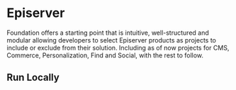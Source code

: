 # Episerver

Foundation offers a starting point that is intuitive, well-structured and modular allowing developers to select Episerver products as projects to include or exclude from their solution. Including as of now projects for CMS, Commerce, Personalization, Find and Social, with the rest to follow.

## Run Locally

